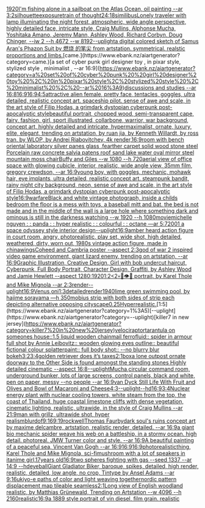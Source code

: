 [1920](https://www.ebank.nz/aiartgenerator?category=1920)[I'm fishing alone in a sailboat on the Atlas Ocean, oil painting --ar 3:2](https://www.ebank.nz/aiartgenerator?category=I%27m%20fishing%20alone%20in%20a%20sailboat%20on%20the%20Atlas%20Ocean%2C%20oil%20painting%20--ar%203%3A2)[silhouette](https://www.ebank.nz/aiartgenerator?category=silhouette)[exposure](https://www.ebank.nz/aiartgenerator?category=exposure)[train of thought](https://www.ebank.nz/aiartgenerator?category=train%20of%20thought)[24:18](https://www.ebank.nz/aiartgenerator?category=24%3A18)[similibus](https://www.ebank.nz/aiartgenerator?category=similibus)[Lonely traveler with lamp illuminating the night forest, atmospheric, wide angle perspective, highly detailed face, intricate style, Craig Mullins, Alphonse Mucha, Yoshitaka Amano, Jeremy Mann, Ashley Wood, Richard Corbyn, Doug Chinger, --iw 2 --h 4672 --w 8192](https://www.ebank.nz/aiartgenerator?category=Lonely%20traveler%20with%20lamp%20illuminating%20the%20night%20forest%2C%20atmospheric%2C%20wide%20angle%20perspective%2C%20highly%20detailed%20face%2C%20intricate%20style%2C%20Craig%20Mullins%2C%20Alphonse%20Mucha%2C%20Yoshitaka%20Amano%2C%20Jeremy%20Mann%2C%20Ashley%20Wood%2C%20Richard%20Corbyn%2C%20Doug%20Chinger%2C%20--iw%202%20--h%204672%20--w%208192)[--uplight](https://www.ebank.nz/aiartgenerator?category=--uplight)[a digital colored sketch of Samus Aran's Phazon Suit by 燃烧 的笔尖 from artstation. symmetrical. realstic proportions and limbs.](https://www.ebank.nz/aiartgenerator?category=a%20digital%20colored%20sketch%20of%20Samus%20Aran%27s%20Phazon%20Suit%20by%20%E7%87%83%E7%83%A7%20%E7%9A%84%E7%AC%94%E5%B0%96%20from%20artstation.%20symmetrical.%20realstic%20proportions%20and%20limbs.)[came.](https://www.ebank.nz/aiartgenerator?category=came.)[a set of cyber punk  girl designer toy , in pixar style, stylized style , minimalist , --ar 16:9](https://www.ebank.nz/aiartgenerator?category=a%20set%20of%20cyber%20punk%20%20girl%20designer%20toy%20%2C%20in%20pixar%20style%2C%20stylized%20style%20%2C%20minimalist%20%2C%20--ar%2016%3A9)[discussions and studies --ar 16:8](https://www.ebank.nz/aiartgenerator?category=discussions%20and%20studies%20--ar%2016%3A8)[16:9](https://www.ebank.nz/aiartgenerator?category=16%3A9)[16:9](https://www.ebank.nz/aiartgenerator?category=16%3A9)[4:5](https://www.ebank.nz/aiartgenerator?category=4%3A5)[attractive alien female, pretty face, tentacles, goggles, ultra detailed, realistic concept art. spaceship pilot. sense of awe and scale, in the art style of Filip Hodas, a grimdark dystopian cyberpunk post-apocalyptic style](https://www.ebank.nz/aiartgenerator?category=attractive%20alien%20female%2C%20pretty%20face%2C%20tentacles%2C%20goggles%2C%20ultra%20detailed%2C%20realistic%20concept%20art.%20spaceship%20pilot.%20sense%20of%20awe%20and%20scale%2C%20in%20the%20art%20style%20of%20Filip%20Hodas%2C%20a%20grimdark%20dystopian%20cyberpunk%20post-apocalyptic%20style)[beautiful portrait, chopped wood, semi-transparent cape, fairy, fashion, girl, sport illustrated, collarbone, warrior, war background, concept art, highly detailed and intricate, hypermaximalist, ornate, luxury, elite, elegant, trending on artstation, by ruan jia, by Kenneth Willardt, by ross tran, by WLOP, by Andrei Riabovitchev, 4k render,](https://www.ebank.nz/aiartgenerator?category=beautiful%20portrait%2C%20chopped%20wood%2C%20semi-transparent%20cape%2C%20fairy%2C%20fashion%2C%20girl%2C%20sport%20illustrated%2C%20collarbone%2C%20warrior%2C%20war%20background%2C%20concept%20art%2C%20highly%20detailed%20and%20intricate%2C%20hypermaximalist%2C%20ornate%2C%20luxury%2C%20elite%2C%20elegant%2C%20trending%20on%20artstation%2C%20by%20ruan%20jia%2C%20by%20Kenneth%20Willardt%2C%20by%20ross%20tran%2C%20by%20WLOP%2C%20by%20Andrei%20Riabovitchev%2C%204k%20render%2C)[16:9](https://www.ebank.nz/aiartgenerator?category=16%3A9)[room with bench oriental laboratory silver panes glass ,fearther carpet solid wood stone steel Porcelain raw concrete salvia patens roof sand lake water oval mirror steel mountain moss chair](https://www.ebank.nz/aiartgenerator?category=room%20with%20bench%20oriental%20laboratory%20silver%20panes%20glass%20%2Cfearther%20carpet%20solid%20wood%20stone%20steel%20Porcelain%20raw%20concrete%20salvia%20patens%20roof%20sand%20lake%20water%20oval%20mirror%20steel%20mountain%20moss%20chair)[Buffy and Giles --w 1080 --h 720](https://www.ebank.nz/aiartgenerator?category=Buffy%20and%20Giles%20--w%201080%20--h%20720)[aerial view of office space with glowing cubicle, interior, realistic, wide angle view, 35mm film, gregory crewdson, --ar 16:9](https://www.ebank.nz/aiartgenerator?category=aerial%20view%20of%20office%20space%20with%20glowing%20cubicle%2C%20interior%2C%20realistic%2C%20wide%20angle%20view%2C%2035mm%20film%2C%20gregory%20crewdson%2C%20--ar%2016%3A9)[young boy, with goggles, mechanic, mohawk hair, eye implants, ultra detailed, realistic concept art. steampunk bandit, rainy night city background, neon, sense of awe and scale, in the art style of Filip Hodas, a grimdark dystopian cyberpunk post-apocalyptic style](https://www.ebank.nz/aiartgenerator?category=young%20boy%2C%20with%20goggles%2C%20mechanic%2C%20mohawk%20hair%2C%20eye%20implants%2C%20ultra%20detailed%2C%20realistic%20concept%20art.%20steampunk%20bandit%2C%20rainy%20night%20city%20background%2C%20neon%2C%20sense%20of%20awe%20and%20scale%2C%20in%20the%20art%20style%20of%20Filip%20Hodas%2C%20a%20grimdark%20dystopian%20cyberpunk%20post-apocalyptic%20style)[16:9](https://www.ebank.nz/aiartgenerator?category=16%3A9)[warfare](https://www.ebank.nz/aiartgenerator?category=warfare)[Black and white vintage photograph, inside a childs bedroom the floor is a mess with toys, a baseball mitt and bat. the bed is not made and in the middle of the wall is a large hole where something dark and ominous is still in the darkness watching  --w 1920 --h 1080](https://www.ebank.nz/aiartgenerator?category=Black%20and%20white%20vintage%20photograph%2C%20inside%20a%20childs%20bedroom%20the%20floor%20is%20a%20mess%20with%20toys%2C%20a%20baseball%20mitt%20and%20bat.%20the%20bed%20is%20not%20made%20and%20in%20the%20middle%20of%20the%20wall%20is%20a%20large%20hole%20where%20something%20dark%20and%20ominous%20is%20still%20in%20the%20darkness%20watching%20%20--w%201920%20--h%201080)[movie](https://www.ebank.nz/aiartgenerator?category=movie)[michelle nguyen : : panda : : hyper realistic : : colourful : : octane —ar 5:7](https://www.ebank.nz/aiartgenerator?category=michelle%20nguyen%20%3A%20%3A%20panda%20%3A%20%3A%20hyper%20realistic%20%3A%20%3A%20colourful%20%3A%20%3A%20octane%20%E2%80%94ar%205%3A7)[2001 a space odyssey style interior design](https://www.ebank.nz/aiartgenerator?category=2001%20a%20space%20odyssey%20style%20interior%20design)[--uplight](https://www.ebank.nz/aiartgenerator?category=--uplight)[16:9](https://www.ebank.nz/aiartgenerator?category=16%3A9)[amber heard action figure in court room, angry, photorealistic, play set, wide shot, high detailed, weathered, dirty, worn out, 1980s vintage action figure, made in china](https://www.ebank.nz/aiartgenerator?category=amber%20heard%20action%20figure%20in%20court%20room%2C%20angry%2C%20photorealistic%2C%20play%20set%2C%20wide%20shot%2C%20high%20detailed%2C%20weathered%2C%20dirty%2C%20worn%20out%2C%201980s%20vintage%20action%20figure%2C%20made%20in%20china)[wings](https://www.ebank.nz/aiartgenerator?category=wings)[Coheed and Cambria poster --aspect 2:3](https://www.ebank.nz/aiartgenerator?category=Coheed%20and%20Cambria%20poster%20--aspect%202%3A3)[god of war 2 inspired video game environment, giant lizard enemy, trending on artstation, --ar 16:9](https://www.ebank.nz/aiartgenerator?category=god%20of%20war%202%20inspired%20video%20game%20environment%2C%20giant%20lizard%20enemy%2C%20trending%20on%20artstation%2C%20--ar%2016%3A9)[Graphic Illustration, Creative Design, Girl with bob undercut haircut, Cyberpunk, Full Body Portrait, Character Design, Graffiti, by Ashley Wood and Jamie Hewlett --aspect 1280:1920](https://www.ebank.nz/aiartgenerator?category=Graphic%20Illustration%2C%20Creative%20Design%2C%20Girl%20with%20bob%20undercut%20haircut%2C%20Cyberpunk%2C%20Full%20Body%20Portrait%2C%20Character%20Design%2C%20Graffiti%2C%20by%20Ashley%20Wood%20and%20Jamie%20Hewlett%20--aspect%201280%3A1920)[1:2](https://www.ebank.nz/aiartgenerator?category=1%3A2)[<2](https://www.ebank.nz/aiartgenerator?category=%3C2)[💀🤖👁🥽 portrait, by Karel Thole and Mike Mignola --ar 2:3](https://www.ebank.nz/aiartgenerator?category=%F0%9F%92%80%F0%9F%A4%96%F0%9F%91%81%F0%9F%A5%BD%20portrait%2C%20by%20Karel%20Thole%20and%20Mike%20Mignola%20--ar%202%3A3)[render](https://www.ebank.nz/aiartgenerator?category=render)[--uplight](https://www.ebank.nz/aiartgenerator?category=--uplight)[16:9](https://www.ebank.nz/aiartgenerator?category=16%3A9)[Venus,oni](https://www.ebank.nz/aiartgenerator?category=Venus%2Coni)[1:3](https://www.ebank.nz/aiartgenerator?category=1%3A3)[detailed](https://www.ebank.nz/aiartgenerator?category=detailed)[render](https://www.ebank.nz/aiartgenerator?category=render)[1940](https://www.ebank.nz/aiartgenerator?category=1940)[lime green swimming pool, by hajime sorayama —h 350](https://www.ebank.nz/aiartgenerator?category=lime%20green%20swimming%20pool%2C%20by%20hajime%20sorayama%20%E2%80%94h%20350)[mobius strip with both sides of strip each depicting alternative opposing cityscape](https://www.ebank.nz/aiartgenerator?category=mobius%20strip%20with%20both%20sides%20of%20strip%20each%20depicting%20alternative%20opposing%20cityscape)[0.25](https://www.ebank.nz/aiartgenerator?category=0.25)[Hyperrealistic.](https://www.ebank.nz/aiartgenerator?category=Hyperrealistic.)[1:5](https://www.ebank.nz/aiartgenerator?category=1%3A5)[--uplight](https://www.ebank.nz/aiartgenerator?category=--uplight)[killer7 in new jersey](https://www.ebank.nz/aiartgenerator?category=killer7%20in%20new%20jersey)[velociraptor](https://www.ebank.nz/aiartgenerator?category=velociraptor)[tarantula on someones house::1.5 liquid wooden chainmail ferrofluid:: spider in armour full shot by Annie Leibovitz:: wooden glowing eyes outline:: beautiful fictional colour splatterpaint:: full body shot:: --no blurry blur bokeh](https://www.ebank.nz/aiartgenerator?category=tarantula%20on%20someones%20house%3A%3A1.5%20liquid%20wooden%20chainmail%20ferrofluid%3A%3A%20spider%20in%20armour%20full%20shot%20by%20Annie%20Leibovitz%3A%3A%20wooden%20glowing%20eyes%20outline%3A%3A%20beautiful%20fictional%20colour%20splatterpaint%3A%3A%20full%20body%20shot%3A%3A%20--no%20blurry%20blur%20bokeh)[3:2](https://www.ebank.nz/aiartgenerator?category=3%3A2)[3:4](https://www.ebank.nz/aiartgenerator?category=3%3A4)[golden retriever does it’s taxes](https://www.ebank.nz/aiartgenerator?category=golden%20retriever%20does%20it%E2%80%99s%20taxes)[2:1](https://www.ebank.nz/aiartgenerator?category=2%3A1)[box](https://www.ebank.nz/aiartgenerator?category=box)[](https://www.ebank.nz/aiartgenerator?category=)[a lone outpost ornate doorway to the Other Side is found amongst the standing stones Highly detailed cinematic --aspect 16:8](https://www.ebank.nz/aiartgenerator?category=a%20lone%20outpost%20ornate%20doorway%20to%20the%20Other%20Side%20is%20found%20amongst%20the%20standing%20stones%20Highly%20detailed%20cinematic%20--aspect%2016%3A8)[--uplight](https://www.ebank.nz/aiartgenerator?category=--uplight)[Mucha,](https://www.ebank.nz/aiartgenerator?category=Mucha%2C)[circular command room, underground bunker, lots of large screens, control panels, black and white, pen on paper, messy --no people --ar 16:9](https://www.ebank.nz/aiartgenerator?category=circular%20command%20room%2C%20underground%20bunker%2C%20lots%20of%20large%20screens%2C%20control%20panels%2C%20black%20and%20white%2C%20pen%20on%20paper%2C%20messy%20--no%20people%20--ar%2016%3A9)[van Dyck Still Life With Fruit and Olives and Bowl of Macaroni and Cheese](https://www.ebank.nz/aiartgenerator?category=van%20Dyck%20Still%20Life%20With%20Fruit%20and%20Olives%20and%20Bowl%20of%20Macaroni%20and%20Cheese)[4:3](https://www.ebank.nz/aiartgenerator?category=4%3A3)[--uplight](https://www.ebank.nz/aiartgenerator?category=--uplight)[--hd](https://www.ebank.nz/aiartgenerator?category=--hd)[16:9](https://www.ebank.nz/aiartgenerator?category=16%3A9)[3:4](https://www.ebank.nz/aiartgenerator?category=3%3A4)[Nuclear energy plant with nuclear cooling towers, white steam from the top, the coast of Thailand, huge coastal limestone cliffs with dense vegetation, cinematic lighting, realistic, ultrawide, in the style of Craig Mullins --ar 21:9](https://www.ebank.nz/aiartgenerator?category=Nuclear%20energy%20plant%20with%20nuclear%20cooling%20towers%2C%20white%20steam%20from%20the%20top%2C%20the%20coast%20of%20Thailand%2C%20huge%20coastal%20limestone%20cliffs%20with%20dense%20vegetation%2C%20cinematic%20lighting%2C%20realistic%2C%20ultrawide%2C%20in%20the%20style%20of%20Craig%20Mullins%20--ar%2021%3A9)[man with grillz, ultrawide shot, hyper realism](https://www.ebank.nz/aiartgenerator?category=man%20with%20grillz%2C%20ultrawide%20shot%2C%20hyper%20realism)[blur](https://www.ebank.nz/aiartgenerator?category=blur)[dof](https://www.ebank.nz/aiartgenerator?category=dof)[9:16](https://www.ebank.nz/aiartgenerator?category=9%3A16)[9:19](https://www.ebank.nz/aiartgenerator?category=9%3A19)[rockwell](https://www.ebank.nz/aiartgenerator?category=rockwell)[Thomas Faurby](https://www.ebank.nz/aiartgenerator?category=Thomas%20Faurby)[dark soul's ruins concept art by maxime delcambre, artstation, realistic render, detailed. --ar 16:9](https://www.ebank.nz/aiartgenerator?category=dark%20soul%27s%20ruins%20concept%20art%20by%20maxime%20delcambre%2C%20artstation%2C%20realistic%20render%2C%20detailed.%20--ar%2016%3A9)[a giant bio mechanic spider weave his web on a battleship, in a stormy ocean. high detail. photoreal. JMW Turner color and style. --ar 16:9](https://www.ebank.nz/aiartgenerator?category=a%20giant%20bio%20mechanic%20spider%20weave%20his%20web%20on%20a%20battleship%2C%20in%20a%20stormy%20ocean.%20high%20detail.%20photoreal.%20JMW%20Turner%20color%20and%20style.%20--ar%2016%3A9)[A beautiful painting of a peaceful sea, Vincent Van Gogh --ar 16:9](https://www.ebank.nz/aiartgenerator?category=A%20beautiful%20painting%20of%20a%20peaceful%20sea%2C%20Vincent%20Van%20Gogh%20--ar%2016%3A9)[16:9](https://www.ebank.nz/aiartgenerator?category=16%3A9)[16:9](https://www.ebank.nz/aiartgenerator?category=16%3A9)[photorealistic](https://www.ebank.nz/aiartgenerator?category=photorealistic)[thing, Karel Thole and Mike Mignola, sci-fi](https://www.ebank.nz/aiartgenerator?category=thing%2C%20Karel%20Thole%20and%20Mike%20Mignola%2C%20sci-fi)[mushroom with a lot of speakers in it](https://www.ebank.nz/aiartgenerator?category=mushroom%20with%20a%20lot%20of%20speakers%20in%20it)[anime girl,17years old](https://www.ebank.nz/aiartgenerator?category=anime%20girl%2C17years%20old)[16:9](https://www.ebank.nz/aiartgenerator?category=16%3A9)[two spheres fighting with gas --seed 1337 --ar 14:9 --hd](https://www.ebank.nz/aiartgenerator?category=two%20spheres%20fighting%20with%20gas%20--seed%201337%20--ar%2014%3A9%20--hd)[eyeball](https://www.ebank.nz/aiartgenerator?category=eyeball)[Giant Gladiator  Biker, baroque, spikes, detailed, high render, realistic, detailed, low angle,  no crop, Tintype by Ansel Adams --ar 9:16](https://www.ebank.nz/aiartgenerator?category=Giant%20Gladiator%20%20Biker%2C%20baroque%2C%20spikes%2C%20detailed%2C%20high%20render%2C%20realistic%2C%20detailed%2C%20low%20angle%2C%20%20no%20crop%2C%20Tintype%20by%20Ansel%20Adams%20--ar%209%3A16)[ukiyo-e paths of color and light weaving together](https://www.ebank.nz/aiartgenerator?category=ukiyo-e%20paths%20of%20color%20and%20light%20weaving%20together)[nordic pattern displacement map tileable seamless](https://www.ebank.nz/aiartgenerator?category=nordic%20pattern%20displacement%20map%20tileable%20seamless)[2:1](https://www.ebank.nz/aiartgenerator?category=2%3A1)[Long view of English woodland realistic, by Matthias Grünewald, Trending on Artstation    --w 4096  --h 2160](https://www.ebank.nz/aiartgenerator?category=Long%20view%20of%20English%20woodland%20realistic%2C%20by%20Matthias%20Gr%C3%BCnewald%2C%20Trending%20on%20Artstation%20%20%20%20--w%204096%20%20--h%202160)[realistic](https://www.ebank.nz/aiartgenerator?category=realistic)[16:9](https://www.ebank.nz/aiartgenerator?category=16%3A9)[a 1889 style portrait of vin diesel, film grain. realistic](https://www.ebank.nz/aiartgenerator?category=a%201889%20style%20portrait%20of%20vin%20diesel%2C%20film%20grain.%20realistic)